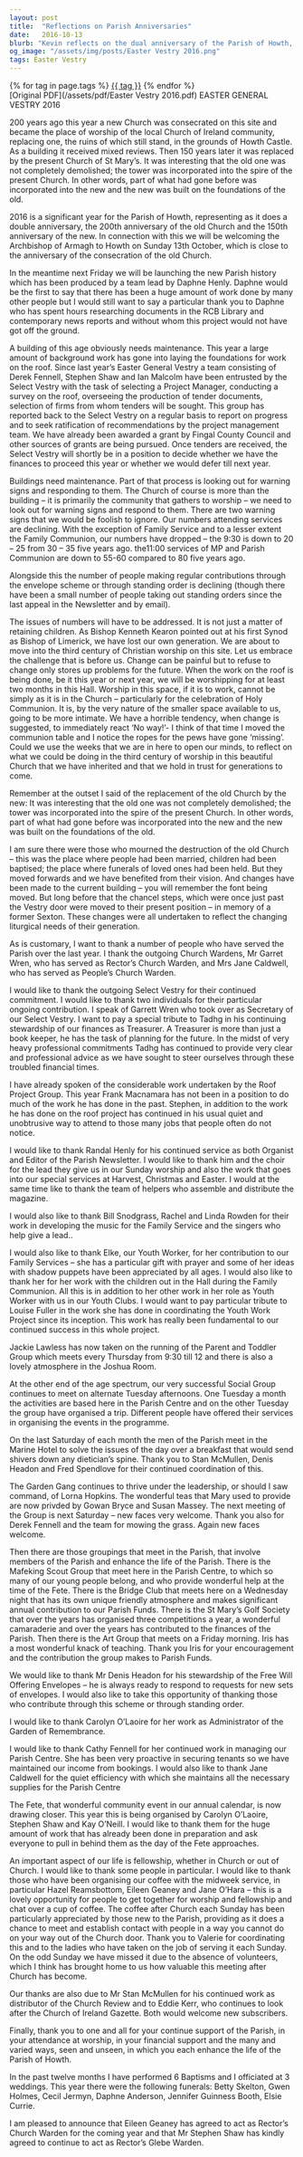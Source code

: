 ```yaml
---
layout: post
title:  "Reflections on Parish Anniversaries"
date:   2016-10-13
blurb: "Kevin reflects on the dual anniversary of the Parish of Howth, marking 200 years since the old church and 150 years of the new church. He emphasizes the importance of embracing change while honoring the past, and addresses the challenges of declining attendance and financial contributions. He calls for unity and innovation in the face of necessary maintenance and the intimate nature of upcoming worship during church repairs."
og_image: "/assets/img/posts/Easter Vestry 2016.png"
tags: Easter Vestry
---    
```

<div class="tag-pills">
    {% for tag in page.tags %}
    <a href="{{ site.baseurl }}/tag/{{ tag | slugify }}" class="tag-pill">{{ tag }}</a>
    {% endfor %}
</div>
[Original PDF](/assets/pdf/Easter Vestry 2016.pdf)
EASTER GENERAL VESTRY 2016

200 years ago this year a new Church was consecrated on this site and became the place of worship of the local Church of Ireland community, replacing one, the ruins of which still stand, in the grounds of Howth Castle. As a building it received mixed reviews. Then 150 years later it was replaced by the present Church of St Mary’s. It was interesting that the old one was not completely demolished; the tower was incorporated into the spire of the present Church. In other words, part of what had gone before was incorporated into the new and the new was built on the foundations of the old.

2016 is a significant year for the Parish of Howth, representing as it does a double anniversary, the 200th anniversary of the old Church and the 150th anniversary of the new. In connection with this we will be welcoming the Archbishop of Armagh to Howth on Sunday 13th October, which is close to the anniversary of the consecration of the old Church.

In the meantime next Friday we will be launching the new Parish history which has been produced by a team lead by Daphne Henly. Daphne would be the first to say that there has been a huge amount of work done by many other people but I would still want to say a particular thank you to Daphne who has spent hours researching documents in the RCB Library and contemporary news reports and without whom this project would not have got off the ground.

A building of this age obviously needs maintenance. This year a large amount of background work has gone into laying the foundations for work on the roof. Since last year’s Easter General Vestry a team consisting of Derek Fennell, Stephen Shaw and Ian Malcolm have been entrusted by the Select Vestry with the task of selecting a Project Manager, conducting a survey on the roof, overseeing the production of tender documents, selection of firms from whom tenders will be sought. This group has reported back to the Select Vestry on a regular basis to report on progress and to seek ratification of recommendations by the project management team. We have already been awarded a grant by Fingal County Council and other sources of grants are being pursued. Once tenders are received, the Select Vestry will shortly be in a position to decide whether we have the finances to proceed this year or whether we would defer till next year.

Buildings need maintenance. Part of that process is looking out for warning signs and responding to them. The Church of course is more than the building – it is primarily the community that gathers to worship – we need to look out for warning signs and respond to them. There are two warning signs that we would be foolish to ignore. Our numbers attending services are declining. With the exception of Family Service and to a lesser extent the Family Communion, our numbers have dropped – the 9:30 is down to 20 – 25 from 30 – 35 five years ago. the11:00 services of MP and Parish Communion are down to 55-60 compared to 80 five years ago.

Alongside this the number of people making regular contributions through the envelope scheme or through standing order is declining (though there have been a small number of people taking out standing orders since the last appeal in the Newsletter and by email).

The issues of numbers will have to be addressed. It is not just a matter of retaining children. As Bishop Kenneth Kearon pointed out at his first Synod as Bishop of Limerick, we have lost our own generation. We are about to move into the third century of Christian worship on this site. Let us embrace the challenge that is before us. Change can be painful but to refuse to change only stores up problems for the future. When the work on the roof is being done, be it this year or next year, we will be worshipping for at least two months in this Hall. Worship in this space, if it is to work, cannot be simply as it is in the Church – particularly for the celebration of Holy Communion. It is, by the very nature of the smaller space available to us, going to be more intimate. We have a horrible tendency, when change is suggested, to immediately react ‘No way!’- I think of that time I moved the communion table and I notice the ropes for the pews have gone ‘missing’. Could we use the weeks that we are in here to open our minds, to reflect on what we could be doing in the third century of worship in this beautiful Church that we have inherited and that we hold in trust for generations to come.

Remember at the outset I said of the replacement of the old Church by the new: It was interesting that the old one was not completely demolished; the tower was incorporated into the spire of the present Church. In other words, part of what had gone before was incorporated into the new and the new was built on the foundations of the old.

I am sure there were those who mourned the destruction of the old Church – this was the place where people had been married, children had been baptised; the place where funerals of loved ones had been held. But they moved forwards and we have benefited from their vision. And changes have been made to the current building – you will remember the font being moved. But long before that the chancel steps, which were once just past the Vestry door were moved to their present position – in memory of a former Sexton. These changes were all undertaken to reflect the changing liturgical needs of their generation.

As is customary, I want to thank a number of people who have served the Parish over the last year. I thank the outgoing Church Wardens, Mr Garret Wren, who has served as Rector’s Church Warden, and Mrs Jane Caldwell, who has served as People’s Church Warden.

I would like to thank the outgoing Select Vestry for their continued commitment. I would like to thank two individuals for their particular ongoing contribution. I speak of Garrett Wren who took over as Secretary of our Select Vestry. I want to pay a special tribute to Tadhg in his continuing stewardship of our finances as Treasurer. A Treasurer is more than just a book keeper, he has the task of planning for the future. In the midst of very heavy professional commitments Tadhg has continued to provide very clear and professional advice as we have sought to steer ourselves through these troubled financial times.

I have already spoken of the considerable work undertaken by the Roof Project Group. This year Frank Macnamara has not been in a position to do much of the work he has done in the past. Stephen, in addition to the work he has done on the roof project has continued in his usual quiet and unobtrusive way to attend to those many jobs that people often do not notice.

I would like to thank Randal Henly for his continued service as both Organist and Editor of the Parish Newsletter. I would like to thank him and the choir for the lead they give us in our Sunday worship and also the work that goes into our special services at Harvest, Christmas and Easter. I would at the same time like to thank the team of helpers who assemble and distribute the magazine.

I would also like to thank Bill Snodgrass, Rachel and Linda Rowden for their work in developing the music for the Family Service and the singers who help give a lead..

I would also like to thank Elke, our Youth Worker, for her contribution to our Family Services – she has a particular gift with prayer and some of her ideas with shadow puppets have been appreciated by all ages. I would also like to thank her for her work with the children out in the Hall during the Family Communion. All this is in addition to her other work in her role as Youth Worker with us in our Youth Clubs. I would want to pay particular tribute to Louise Fuller in the work she has done in coordinating the Youth Work Project since its inception. This work has really been fundamental to our continued success in this whole project.

Jackie Lawless has now taken on the running of the Parent and Toddler Group which meets every Thursday from 9:30 till 12 and there is also a lovely atmosphere in the Joshua Room.

At the other end of the age spectrum, our very successful Social Group continues to meet on alternate Tuesday afternoons. One Tuesday a month the activities are based here in the Parish Centre and on the other Tuesday the group have organised a trip. Different people have offered their services in organising the events in the programme.

On the last Saturday of each month the men of the Parish meet in the Marine Hotel to solve the issues of the day over a breakfast that would send shivers down any dietician’s spine. Thank you to Stan McMullen, Denis Headon and Fred Spendlove for their continued coordination of this.

The Garden Gang continues to thrive under the leadership, or should I saw command, of Lorna Hopkins. The wonderful teas that Mary used to provide are now privded by Gowan Bryce and Susan Massey. The next meeting of the Group is next Saturday – new faces very welcome. Thank you also for Derek Fennell and the team for mowing the grass. Again new faces welcome.

Then there are those groupings that meet in the Parish, that involve members of the Parish and enhance the life of the Parish. There is the Mafeking Scout Group that meet here in the Parish Centre, to which so many of our young people belong, and who provide wonderful help at the time of the Fete. There is the Bridge Club that meets here on a Wednesday night that has its own unique friendly atmosphere and makes significant annual contribution to our Parish Funds. There is the St Mary’s Golf Society that over the years has organised three competitions a year, a wonderful camaraderie and over the years has contributed to the finances of the Parish. Then there is the Art Group that meets on a Friday morning. Iris has a most wonderful knack of teaching. Thank you Iris for your encouragement and the contribution the group makes to Parish Funds.

We would like to thank Mr Denis Headon for his stewardship of the Free Will Offering Envelopes – he is always ready to respond to requests for new sets of envelopes. I would also like to take this opportunity of thanking those who contribute through this scheme or through standing order.

I would like to thank Carolyn O’Laoire for her work as Administrator of the Garden of Remembrance.

I would like to thank Cathy Fennell for her continued work in managing our Parish Centre. She has been very proactive in securing tenants so we have maintained our income from bookings. I would also like to thank Jane Caldwell for the quiet efficiency with which she maintains all the necessary supplies for the Parish Centre

The Fete, that wonderful community event in our annual calendar, is now drawing closer. This year this is being organised by Carolyn O’Laoire, Stephen Shaw and Kay O’Neill. I would like to thank them for the huge amount of work that has already been done in preparation and ask everyone to pull in behind them as the day of the Fete approaches.

An important aspect of our life is fellowship, whether in Church or out of Church. I would like to thank some people in particular. I would like to thank those who have been organising our coffee with the midweek service, in particular Hazel Reamsbottom, Eileen Geaney and Jane O’Hara – this is a lovely opportunity for people to get together for worship and fellowship and chat over a cup of coffee. The coffee after Church each Sunday has been particularly appreciated by those new to the Parish, providing as it does a chance to meet and establish contact with people in a way you cannot do on your way out of the Church door. Thank you to Valerie for coordinating this and to the ladies who have taken on the job of serving it each Sunday. On the odd Sunday we have missed it due to the absence of volunteers, which I think has brought home to us how valuable this meeting after Church has become.

Our thanks are also due to Mr Stan McMullen for his continued work as distributor of the Church Review and to Eddie Kerr, who continues to look after the Church of Ireland Gazette. Both would welcome new subscribers.

Finally, thank you to one and all for your continue support of the Parish, in your attendance at worship, in your financial support and the many and varied ways, seen and unseen, in which you each enhance the life of the Parish of Howth.

In the past twelve months I have performed 6 Baptisms and I officiated at 3 weddings. This year there were the following funerals: Betty Skelton, Gwen Holmes, Cecil Jermyn, Daphne Anderson, Jennifer Guinness Booth, Elsie Currie.

I am pleased to announce that Eileen Geaney has agreed to act as Rector’s Church Warden for the coming year and that Mr Stephen Shaw has kindly agreed to continue to act as Rector’s Glebe Warden.
